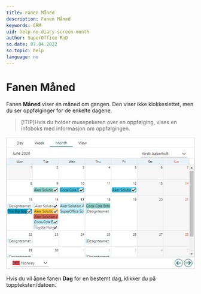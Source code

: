```yaml
---
title: Fanen Måned
description: Fanen Måned
keywords: CRM
uid: help-no-diary-screen-month
author: SuperOffice RnD
so.date: 07.04.2022
so.topic: help
language: no
---
```


# Fanen Måned

Fanen **Måned** viser én måned om gangen. Den viser ikke klokkeslettet, men du ser oppfølginger for de enkelte dagene.

> [!TIP]Hvis du holder musepekeren over en oppfølging, vises en infoboks med informasjon om oppfølgingen.
> 
![Dagbok-bildet, fanen Måned -skjermbilde][img1]

Hvis du vil åpne fanen **Dag** for en bestemt dag, klikker du på toppteksten/datoen.

<!-- Referenced links -->

<!-- Referenced images -->
[img1]: media/month-plan.bmp

